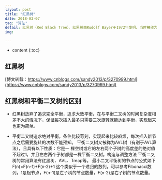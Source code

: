 ```yaml
---
layout: post
title: "红黑树"
date: 2018-03-07
tag: "算法"
detail: 红黑树（Red Black Tree），红黑树由Rudolf Bayer于1972年发明，当时被称为平衡二叉B树（symmetric binary B-trees），1978年被Leonidas J. Guibas 和Robert Sedgewick改成一个比較摩登的名字：红黑树。红黑树的应用比较广泛，主要是用它来存储有序的数据，它的时间复杂度是O(lgn)，效率非常之高。
img: 

---
```


* content
{:toc}

## 红黑树

[博文转载：https://www.cnblogs.com/sandy2013/p/3270999.html](https://www.cnblogs.com/sandy2013/p/3270999.html)






















































## 红黑树和平衡二叉树的区别

* 红黑树放弃了追求完全平衡，追求大致平衡，在与平衡二叉树的时间复杂度相差不大的情况下，保证每次插入最多只需要三次旋转就能达到平衡，实现起来也更为简单。

* 平衡二叉树追求绝对平衡，条件比较苛刻，实现起来比较麻烦，每次插入新节点之后需要旋转的次数不能预知。
平衡二叉树又被称为AVL树（有别于AVL算法），且具有以下性质：它是一 棵空树或它的左右两个子树的高度差的绝对值不超过1，并且左右两个子树都是一棵平衡二叉树。构造与调整方法 平衡二叉树的常用算法有红黑树、AVL、Treap等。 最小二叉平衡树的节点的公式如下 F(n)=F(n-1)+F(n-2)+1 这个类似于一个递归的数列，可以参考Fibonacci数列，1是根节点，F(n-1)是左子树的节点数量，F(n-2)是右子树的节点数量。

